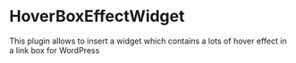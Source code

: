 # HoverBoxEffectWidget
This plugin allows to insert a widget which contains a lots of hover effect in a link box for WordPress
